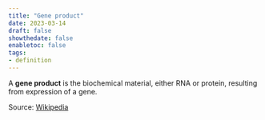 ```yaml
---
title: "Gene product"
date: 2023-03-14
draft: false
showthedate: false
enabletoc: false
tags:
- definition
---
```


A **gene product** is the biochemical material, either RNA or protein, resulting from expression of a gene.

Source: 
[Wikipedia](https://en.wikipedia.org/wiki/Gene_product)